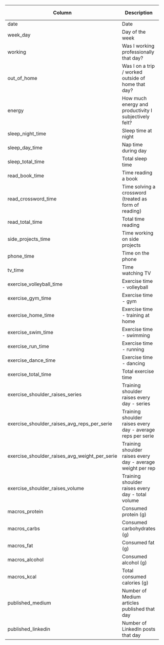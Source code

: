 |Column|Description|Type|NaN values|
|-|-|:-:|:-:|
|date|Date|`datetime`|0|
|week_day|Day of the week|`ordinal`|0|
|working|Was I working professionally that day?|`boolean`|0|
|out_of_home|Was I on a trip / worked outside of home that day?|`boolean`|0|
|energy|How much energy and productivity I subjectively felt?|`ordinal`|0|
|sleep_night_time|Sleep time at night|`continous`|0|
|sleep_day_time|Nap time during day|`continous`|0|
|sleep_total_time|Total sleep time|`continous`|0|
|read_book_time|Time reading a book|`continous`|0|
|read_crossword_time|Time solving a crossword (treated as form of reading)|`continous`|0|
|read_total_time|Total time reading|`continous`|0|
|side_projects_time|Time working on side projects|`continous`|0|
|phone_time|Time on the phone|`continous`|0|
|tv_time|Time watching TV|`continous`|45|
|exercise_volleyball_time|Exercise time - volleyball|`continous`|0|
|exercise_gym_time|Exercise time - gym|`continous`|0|
|exercise_home_time|Exercise time - training at home|`continous`|0|
|exercise_swim_time|Exercise time - swimming|`continous`|0|
|exercise_run_time|Exercise time - running|`continous`|0|
|exercise_dance_time|Exercise time - dancing|`continous`|0|
|exercise_total_time|Total exercise time|`continous`|0|
|exercise_shoulder_raises_series|Training shoulder raises every day - series|`discrete`|30|
|exercise_shoulder_raises_avg_reps_per_serie|Training shoulder raises every day - average reps per serie|`continous`|30|
|exercise_shoulder_raises_avg_weight_per_serie|Training shoulder raises every day - average weight per rep|`continous`|30|
|exercise_shoulder_raises_volume|Training shoulder raises every day - total volume|`continous`|30|
|macros_protein|Consumed protein (g)|`continous`|21|
|macros_carbs|Consumed carbohydrates (g)|`continous`|21|
|macros_fat|Consumed fat (g)|`continous`|21|
|macros_alcohol|Consumed alcohol (g)|`continous`|21|
|macros_kcal|Total consumed calories (g)|`continous`|21|
|published_medium|Number of Medium articles published that day|`discrete`|0|
|published_linkedin|Number of LinkedIn posts that day|`discrete`|0|
